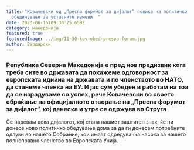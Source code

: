 ```yaml
---
title: "Ковачевски од „Преспа форумот за дијалог“ повика на политичко
  обединување за уставните измени  "
date: 2023-06-16T09:30:25.659Z
category: македонија
featured: true
featuredImage: ../img/11-30-kov-obed-prespa-forum.jpg
author: Вардарски
---
```

<!--StartFragment-->

### Република Северна Македонија е пред нов предизвик кога треба сите во државата да покажеме одговорност за европската иднина на државата и по членството во НАТО, да станеме членка на ЕУ. И јас сум убеден и работам на тоа да се израдуваме со успех, рече Ковачевски во своето обраќање на официјалното отворање на „Преспа форумот за дијалог“, кој денеска и утре се одржува во Струга

Се надевам дека дијалогот, кој стана нашиот заштитен знак, ќе ни донесе ново политичко обедување дома за да ги донесем потребните одлуки во нашето Собрание, кои имаат одредувачка насока за нашето полноправно членство во Европската Унија. 

<!--EndFragment-->